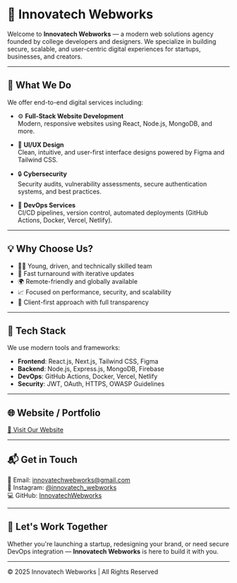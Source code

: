 # 🚀 Innovatech Webworks

Welcome to **Innovatech Webworks** — a modern web solutions agency founded by college developers and designers. We specialize in building secure, scalable, and user-centric digital experiences for startups, businesses, and creators.

---

## 🧩 What We Do

We offer end-to-end digital services including:

- ⚙️ **Full-Stack Website Development**  
  Modern, responsive websites using React, Node.js, MongoDB, and more.

- 🎨 **UI/UX Design**  
  Clean, intuitive, and user-first interface designs powered by Figma and Tailwind CSS.

- 🔒 **Cybersecurity**  
  Security audits, vulnerability assessments, secure authentication systems, and best practices.

- 🚀 **DevOps Services**  
  CI/CD pipelines, version control, automated deployments (GitHub Actions, Docker, Vercel, Netlify).

---

## 💡 Why Choose Us?

- 👨‍💻 Young, driven, and technically skilled team
- 🔄 Fast turnaround with iterative updates
- 🌍 Remote-friendly and globally available
- 📈 Focused on performance, security, and scalability
- 🤝 Client-first approach with full transparency

---

## 📁 Tech Stack

We use modern tools and frameworks:
- **Frontend**: React.js, Next.js, Tailwind CSS, Figma
- **Backend**: Node.js, Express.js, MongoDB, Firebase
- **DevOps**: GitHub Actions, Docker, Vercel, Netlify
- **Security**: JWT, OAuth, HTTPS, OWASP Guidelines

---

## 🌐 Website / Portfolio

[🔗 Visit Our Website](https://your-agency-website.com)  


---

## 📬 Get in Touch

📧 Email: [innovatechwebworks@gmail.com](mailto:innovatechwebworks@gmail.com)  
📱 Instagram: [@innovatech_webworks](https://www.instagram.com/innovatech_webworks/)  
💻 GitHub: [InnovatechWebworks](https://github.com/InnovatechWebworks)

---

## 🤝 Let's Work Together

Whether you're launching a startup, redesigning your brand, or need secure DevOps integration — **Innovatech Webworks** is here to build it with you.

---

© 2025 Innovatech Webworks | All Rights Reserved
